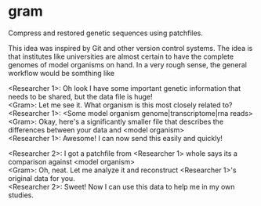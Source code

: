 gram
====

Compress and restored genetic sequences using patchfiles.

This idea was inspired by Git and other version control systems. The idea is that institutes like universities are almost certain to have the complete genomes of model organisms on hand. In a very rough sense, the general workflow would be somthing like

\<Researcher 1>: Oh look I have some important genetic information that needs to be shared, but the data file is huge!  
\<Gram>: Let me see it. What organism is this most closely related to?  
\<Researcher 1>: \<Some model organism genome|transcriptome|rna reads>  
\<Gram>: Okay, here's a significantly smaller file that describes the differences between your data and \<model organism>  
\<Researcher 1>: Awesome! I can now send this easily and quickly!  

\<Researcher 2>: I got a patchfile from \<Researcher 1> whole says its a comparison against \<model organism>    
\<Gram>: Oh, neat. Let me analyze it and reconstruct \<Researcher 1>'s original data for you.    
\<Researcher 2>: Sweet! Now I can use this data to help me in my own studies.    
